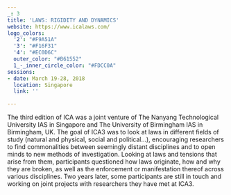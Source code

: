 ```yaml
---
_: 3
title: 'LAWS: RIGIDITY AND DYNAMICS'
website: https://www.icalaws.com/
logo_colors:
  '2': "#F9A51A"
  '3': "#F16F31"
  '4': "#EC0D6C"
  outer_color: "#B61552"
  1_-_inner_circle_color: "#FDCC0A"
sessions:
- date: March 19-28, 2018
  location: Singapore
  link: ''

---
```

The third edition of ICA was a joint venture of The Nanyang Technological University IAS in Singapore and The University of Birmingham IAS in Birmingham, UK. The goal of ICA3 was to look at laws in different fields of study (natural and physical, social and political...), encouraging researchers to find commonalities between seemingly distant disciplines and to open minds to new methods of investigation. Looking at laws and tensions that arise from them, participants questioned how laws originate, how and why they are broken, as well as the enforcement or manifestation thereof across various disciplines. Two years later, some participants are still in touch and working on joint projects with researchers they have met at ICA3.